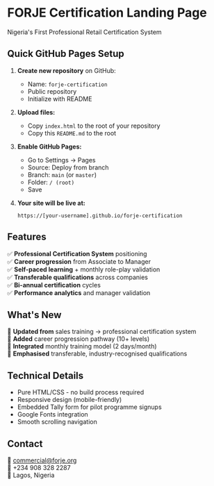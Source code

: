 # FORJE Certification Landing Page

Nigeria's First Professional Retail Certification System

## Quick GitHub Pages Setup

1. **Create new repository** on GitHub:
   - Name: `forje-certification`
   - Public repository
   - Initialize with README

2. **Upload files:**
   - Copy `index.html` to the root of your repository
   - Copy this `README.md` to the root

3. **Enable GitHub Pages:**
   - Go to Settings → Pages
   - Source: Deploy from branch
   - Branch: `main` (or `master`)
   - Folder: `/ (root)`
   - Save

4. **Your site will be live at:**
   ```
   https://[your-username].github.io/forje-certification
   ```

## Features

✅ **Professional Certification System** positioning  
✅ **Career progression** from Associate to Manager  
✅ **Self-paced learning** + monthly role-play validation  
✅ **Transferable qualifications** across companies  
✅ **Bi-annual certification** cycles  
✅ **Performance analytics** and manager validation  

## What's New

🔹 **Updated from** sales training → professional certification system  
🔹 **Added** career progression pathway (10+ levels)  
🔹 **Integrated** monthly training model (2 days/month)  
🔹 **Emphasised** transferable, industry-recognised qualifications  

## Technical Details

- Pure HTML/CSS - no build process required
- Responsive design (mobile-friendly)
- Embedded Tally form for pilot programme signups
- Google Fonts integration
- Smooth scrolling navigation

## Contact

📧 commercial@forje.org  
📱 +234 908 328 2287  
📍 Lagos, Nigeria 